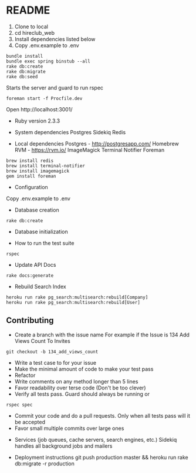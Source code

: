 # README

1. Clone to local
2. cd hireclub_web
3. Install dependencies listed below
4. Copy .env.example to .env

```
bundle install
bundle exec spring binstub --all
rake db:create
rake db:migrate
rake db:seed
```

Starts the server and guard to run rspec
```
foreman start -f Procfile.dev
```
Open http://localhost:3001/

* Ruby version 2.3.3

* System dependencies
Postgres
Sidekiq
Redis

* Local dependencies
Postgres - http://postgresapp.com/
Homebrew
RVM - https://rvm.io/
ImageMagick 
Terminal Notifier
Foreman

```
brew install redis
brew install terminal-notifier
brew install imagemagick
gem install foreman
```


* Configuration

Copy .env.example to .env

* Database creation

```
rake db:create
```

* Database initialization

* How to run the test suite

```
rspec
```

* Update API Docs
```
rake docs:generate
```

* Rebuild Search Index
```
heroku run rake pg_search:multisearch:rebuild[Company]
heroku run rake pg_search:multisearch:rebuild[User]
```

Contributing
------------

-   Create a branch with the issue name
For example if the Issue is 134 Add Views Count To Invites

```
git checkout -b 134_add_views_count
```

-   Write a test case to for your issue
-   Make the minimal amount of code to make your test pass
-   Refactor
-   Write comments on any method longer than 5 lines
-   Favor readability over terse code (Don't be too clever)
-   Verify all tests pass. Guard should always be running or
```
rspec spec
```

-   Commit your code and do a pull requests. Only when all tests pass will it be accepted
-   Favor small multiple commits over large ones

* Services (job queues, cache servers, search engines, etc.)
Sidekiq handles all background jobs and mailers


* Deployment instructions
git push production master && heroku run rake db:migrate -r production

